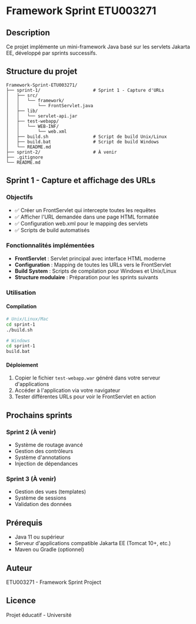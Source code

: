 # Framework Sprint ETU003271

## Description
Ce projet implémente un mini-framework Java basé sur les servlets Jakarta EE, développé par sprints successifs.

## Structure du projet

```
Framework-Sprint-ETU003271/
├── sprint-1/                    # Sprint 1 - Capture d'URLs
│   ├── src/
│   │   └── framework/
│   │       └── FrontServlet.java
│   ├── lib/
│   │   └── servlet-api.jar
│   ├── test-webapp/
│   │   └── WEB-INF/
│   │       └── web.xml
│   ├── build.sh                 # Script de build Unix/Linux
│   ├── build.bat                # Script de build Windows
│   └── README.md
├── sprint-2/                    # À venir
├── .gitignore
└── README.md
```

## Sprint 1 - Capture et affichage des URLs

### Objectifs
- ✅ Créer un FrontServlet qui intercepte toutes les requêtes
- ✅ Afficher l'URL demandée dans une page HTML formatée
- ✅ Configuration web.xml pour le mapping des servlets
- ✅ Scripts de build automatisés

### Fonctionnalités implémentées
- **FrontServlet** : Servlet principal avec interface HTML moderne
- **Configuration** : Mapping de toutes les URLs vers le FrontServlet
- **Build System** : Scripts de compilation pour Windows et Unix/Linux
- **Structure modulaire** : Préparation pour les sprints suivants

### Utilisation

#### Compilation
```bash
# Unix/Linux/Mac
cd sprint-1
./build.sh

# Windows
cd sprint-1
build.bat
```

#### Déploiement
1. Copier le fichier `test-webapp.war` généré dans votre serveur d'applications
2. Accéder à l'application via votre navigateur
3. Tester différentes URLs pour voir le FrontServlet en action

## Prochains sprints

### Sprint 2 (À venir)
- Système de routage avancé
- Gestion des contrôleurs
- Système d'annotations
- Injection de dépendances

### Sprint 3 (À venir)
- Gestion des vues (templates)
- Système de sessions
- Validation des données

## Prérequis
- Java 11 ou supérieur
- Serveur d'applications compatible Jakarta EE (Tomcat 10+, etc.)
- Maven ou Gradle (optionnel)

## Auteur
ETU003271 - Framework Sprint Project

## Licence
Projet éducatif - Université
